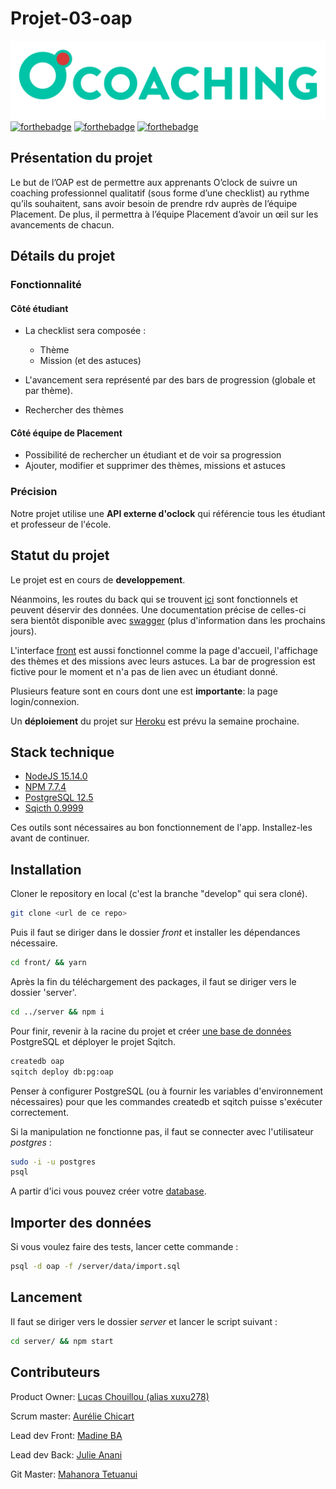# Projet-03-oap

![o'Coaching](/front/src/assets/logos/Logo%20de%20O_coaching%20-%20green%20and%20red%20svg.svg)
 [![forthebadge](https://forthebadge.com/images/badges/built-by-developers.svg)](https://forthebadge.com) [![forthebadge](https://forthebadge.com/images/badges/made-with-javascript.svg)](https://forthebadge.com) [![forthebadge](https://forthebadge.com/images/badges/built-with-love.svg)](https://forthebadge.com)

## Présentation du projet 

Le but de l’OAP est de permettre aux apprenants O’clock de suivre un coaching professionnel qualitatif (sous forme d’une checklist) au rythme qu’ils souhaitent, sans avoir besoin de prendre rdv auprès de l’équipe Placement. De plus, il permettra à l’équipe Placement d’avoir un œil sur les avancements de chacun.


## Détails du projet 

### Fonctionnalité 

#### Côté étudiant
* La checklist sera composée : 

  * Thème
  * Mission (et des astuces)

* L'avancement sera représenté par des bars de progression (globale et par thème).
* Rechercher des thèmes

#### Côté équipe de Placement

* Possibilité de rechercher un étudiant et de voir sa progression
* Ajouter, modifier et supprimer des thèmes, missions et astuces

### Précision 
Notre projet utilise une __API externe d'oclock__ qui référencie tous les étudiant et professeur de l'école.
## Statut du projet
 Le projet est en cours de __developpement__.

 Néanmoins, les routes du back qui se trouvent [ici](/server/app/router.js) sont fonctionnels et peuvent déservir des données.
Une documentation précise de celles-ci sera bientôt disponible avec [swagger](https://swagger.io/) (plus d'information dans les prochains jours).

L'interface [front](/front) est aussi fonctionnel comme la page d'accueil, l'affichage des thèmes et des missions avec leurs astuces. La bar de progression est fictive pour le moment et n'a pas de lien avec un étudiant donné.

Plusieurs feature sont en cours dont une est __importante__: la page login/connexion.

Un __déploiement__ du projet sur [Heroku](https://www.heroku.com/) est prévu la semaine prochaine.


 

## Stack technique

* [NodeJS 15.14.0](https://nodejs.org/fr/download/)
* [NPM 7.7.4](https://www.npmjs.com/get-npm)
* [PostgreSQL 12.5](https://www.postgresql.org/download/)
* [Sqicth 0.9999](https://sqitch.org/download/)

Ces outils sont nécessaires au bon fonctionnement de l'app. Installez-les avant de continuer.

## Installation 

Cloner le repository en local (c'est la branche "develop" qui sera cloné).

```bash
git clone <url de ce repo>
```
Puis il faut se diriger dans le dossier *front* et installer les dépendances nécessaire.


```bash
cd front/ && yarn
```

Après la fin du téléchargement des packages, il faut se diriger vers le dossier 'server'.


```bash
cd ../server && npm i
```

Pour finir, revenir à la racine du projet et créer [une base de données](https://www.postgresql.org/docs/12/app-createdb.html) PostgreSQL et déployer le projet Sqitch.

```bash
createdb oap
sqitch deploy db:pg:oap
```
Penser à configurer PostgreSQL (ou à fournir les variables d'environnement nécessaires) pour que les commandes createdb et sqitch puisse s'exécuter correctement.

Si la manipulation ne fonctionne pas, il faut se connecter avec l'utilisateur *postgres* : 


```bash
sudo -i -u postgres
psql
```
A partir d'ici vous pouvez créer votre [database](https://www.postgresql.org/docs/12/sql-createdatabase.html).

## Importer des données

Si vous voulez faire des tests, lancer cette commande :

```bash
psql -d oap -f /server/data/import.sql
```

## Lancement

Il faut se diriger vers le dossier *server* et lancer le script suivant :
```bash
cd server/ && npm start
```

## Contributeurs 

Product Owner: [Lucas Chouillou (alias xuxu278)](https://github.com/lucasquill)

Scrum master: [Aurélie Chicart](https://github.com/aureliechicart)

Lead dev Front: [Madine BA](https://github.com/mabakayaro)

Lead dev Back: [Julie Anani](https://github.com/Julie-ANANI)

Git Master: [Mahanora Tetuanui](https://github.com/MahanoraTetuanui)
